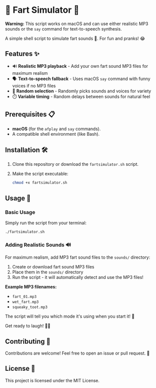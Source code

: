 # 💨 Fart Simulator 💨

**Warning:** This script works on macOS and can use either realistic MP3 sounds or the `say` command for text-to-speech synthesis.

A simple shell script to simulate fart sounds 💨. For fun and pranks! 😂

## Features ✨

- 🔊 **Realistic MP3 playback** - Add your own fart sound MP3 files for maximum realism
- 🗣️ **Text-to-speech fallback** - Uses macOS `say` command with funny voices if no MP3 files
- 🎲 **Random selection** - Randomly picks sounds and voices for variety
- ⏱️ **Variable timing** - Random delays between sounds for natural feel

## Prerequisites 📋

- **macOS** (for the `afplay` and `say` commands).
- A compatible shell environment (like Bash).

## Installation 🛠️

1. Clone this repository or download the `fartsimulator.sh` script.
2. Make the script executable:

   ```bash
   chmod +x fartsimulator.sh
   ```

## Usage 🚀

### Basic Usage

Simply run the script from your terminal:

```bash
./fartsimulator.sh
```

### Adding Realistic Sounds 🔊

For maximum realism, add MP3 fart sound files to the `sounds/` directory:

1. Create or download fart sound MP3 files
2. Place them in the `sounds/` directory
3. Run the script - it will automatically detect and use the MP3 files!

**Example MP3 filenames:**

- `fart_01.mp3`
- `wet_fart.mp3`
- `squeaky_toot.mp3`

The script will tell you which mode it's using when you start it! 💨

Get ready to laugh! 💨😂

## Contributing 🤝

Contributions are welcome! Feel free to open an issue or pull request. 💨

## License 📄

This project is licensed under the MIT License.
